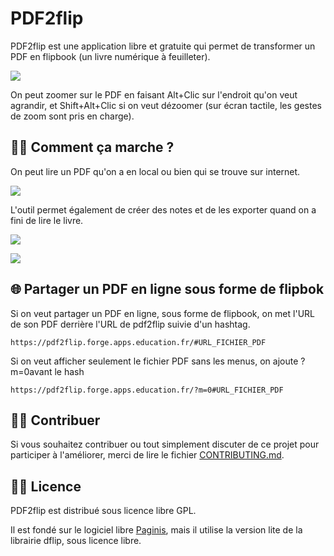 # PDF2flip

PDF2flip est une application libre et gratuite qui permet de transformer un PDF en flipbook (un livre numérique à feuilleter).

![](https://minio.apps.education.fr/codimd-prod/uploads/upload_b8185f202723da1448a5401257556975.png)

On peut zoomer sur le PDF en faisant Alt+Clic sur l'endroit qu'on veut agrandir, et Shift+Alt+Clic si on veut dézoomer (sur écran tactile, les gestes de zoom sont pris en charge).

## 👩‍🔧 Comment ça marche ?

On peut lire un PDF qu'on a en local ou bien qui se trouve sur internet.

![](https://minio.apps.education.fr/codimd-prod/uploads/upload_1227de932ffea9096cf659956825244e.png)

L'outil permet également de créer des notes et de les exporter quand on a fini de lire le livre.

![](https://minio.apps.education.fr/codimd-prod/uploads/upload_5b45064b8b10310724c2879a0be2dafe.png)


![](https://minio.apps.education.fr/codimd-prod/uploads/upload_2b8f05239177dce1529af436d2d59f1b.png)

## 🌐 Partager un PDF en ligne sous forme de flipbok

Si on veut partager un PDF en ligne, sous forme de flipbook, on met l'URL de son PDF derrière l'URL de pdf2flip suivie d'un hashtag.

`https://pdf2flip.forge.apps.education.fr/#URL_FICHIER_PDF`

Si on veut afficher seulement le fichier PDF sans les menus, on ajoute ?m=0avant le hash

`https://pdf2flip.forge.apps.education.fr/?m=0#URL_FICHIER_PDF`

## 🙋‍♀️ Contribuer

Si vous souhaitez contribuer ou tout simplement discuter de ce projet pour participer à l'améliorer, merci de lire le fichier [CONTRIBUTING.md](https://forge.apps.education.fr/pdf2flip/pdf2flip.forge.apps.education.fr/-/blob/main/CONTRIBUTING.md?ref_type=heads).

## 👩‍⚖️ Licence

PDF2flip est distribué sous licence libre GPL.

Il est fondé sur le logiciel libre [Paginis](https://github.com/ibra-kdbra/Paginis), mais il utilise la version lite de la librairie dflip, sous licence libre.